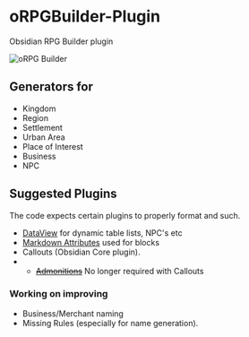 # oRPGBuilder-Plugin
Obsidian RPG Builder plugin

![oRPG Builder](https://miniworld.com/obsidian/oRPGBuilder.jpg)


## Generators for
- Kingdom 
- Region
- Settlement
- Urban Area
- Place of Interest
- Business
- NPC


## Suggested Plugins
The code expects  certain plugins to properly format and such.
- [DataView](https://github.com/blacksmithgu/obsidian-dataview) for dynamic table lists, NPC's etc
- [Markdown Attributes](https://github.com/valentine195/obsidian-markdown-attributes)  used for blocks
- Callouts (Obsidian Core plugin).
- - ~~[Admonitions](https://github.com/valentine195/obsidian-admonition)~~ No longer required with Callouts

### Working on improving
- Business/Merchant naming
- Missing Rules (especially for name generation).

